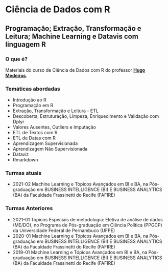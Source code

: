 # Ciência de Dados com R
## Programação; Extração, Transformação e Leitura; Machine Learning e Datavis com linguagem R 

### O que é?
Materiais do curso de Ciência de Dados com R do professor <a href="https://www.linkedin.com/in/hugoavmedeiros/" target="_blank"><b>Hugo Medeiros</b></a>. 

### Temáticas abordadas
* Introdução ao R
* Programação em R
* Extração, Transformação e Leitura - ETL
* Descoberta, Estruturação, Limpeza, Enriquecimento e Validação com Dplyr
* Valores Ausentes, Outliers e Imputação
* ETL de Textos com R
* ETL de Datas com R
* Aprendizagem Supervisionada
* Aprendizagem Não Supervisionada
* Dataviz
* Rmarkdown

### Turmas atuais

* 2021-02 Machine Learning e Tópicos Avançados em BI e BA, na Pós-graduação em BUSINESS INTELLIGENCE (BI) E BUSINESS ANALYTICS (BA) da Faculdade Frassinetti do Recife (FAFIRE)

### Turmas Anteriores
* 2021-01 Tópicos Especiais de metodologia: Eletiva de análise de dados (ME/DO), no Programa de Pós-graduação em Ciência Política (PPGCP) da Universidade Federal de Pernambuco (UFPE)
* 2020-01 Machine Learning e Tópicos Avançados em BI e BA, na Pós-graduação em BUSINESS INTELLIGENCE (BI) E BUSINESS ANALYTICS (BA) da Faculdade Frassinetti do Recife (FAFIRE)
* 2019-01 Machine Learning e Tópicos Avançados em BI e BA, na Pós-graduação em BUSINESS INTELLIGENCE (BI) E BUSINESS ANALYTICS (BA) da Faculdade Frassinetti do Recife (FAFIRE)
